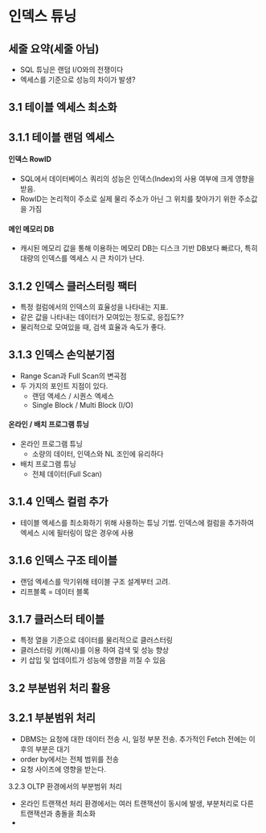 # 인덱스 튜닝

## 세줄 요약(세줄 아님)
- SQL 튜닝은 랜덤 I/O와의 전쟁이다
- 엑세스를 기준으로 성능의 차이가 발생?

## 3.1 테이블 엑세스 최소화

## 3.1.1 테이블 랜덤 엑세스
#### 인덱스 RowID
- SQL에서 데이터베이스 쿼리의 성능은 인덱스(Index)의 사용 여부에 크게 영향을 받음.
- RowID는 논리적이 주소로 실제 물리 주소가 아닌 그 위치를 찾아가기 위한 주소값을 가짐

#### 메인 메모리 DB
- 캐시된 메모리 값을 통해 이용하는 메모리 DB는 디스크 기반 DB보다 빠르다, 특히 대량의 인덱스를 엑세스 시 큰 차이가 난다.


## 3.1.2 인덱스 클러스터링 팩터
- 특정 컬럼에서의 인덱스의 효율성을 나타내는 지표.
- 같은 값을 나타내는 데이터가 모여있는 정도로, 응집도??
- 물리적으로 모여있을 때, 검색 효율과 속도가 좋다.

## 3.1.3 인덱스 손익분기점
- Range Scan과 Full Scan의 변곡점
- 두 가지의 포인트 지점이 있다.
  - 랜덤 액세스 / 시퀀스 엑세스
  - Single Block / Multi Block (I/O)

#### 온라인 / 배치 프로그램 튜닝
- 온라인 프로그램 튜닝
  - 소량의 데이터, 인덱스와 NL 조인에 유리하다
- 배치 프로그램 튜닝
  - 전체 데이터(Full Scan)

## 3.1.4 인덱스 컬럼 추가
- 테이블 엑세스를 최소화하기 위해 사용하는 튜닝 기법. 인덱스에 컬럼을 추가하여 엑세스 시에 필터링이 많은 경우에 사용

## 3.1.6 인덱스 구조 테이블
- 랜덤 엑세스를 막기위해 테이블 구조 설계부터 고려.
- 리프블록 = 데이터 블록

## 3.1.7 클러스터 테이블
- 특정 열을 기준으로 데이터를 물리적으로 클러스터링
- 클러스터링 키(해시)를 이용 하여 검색 및 성능 향상
- 키 삽입 및 업데이트가 성능에 영향을 끼칠 수 있음


## 3.2 부분범위 처리 활용
## 3.2.1 부분범위 처리
- DBMS는 요청에 대한 데이터 전송 시, 일정 부분 전송. 추가적인 Fetch 전에는 이후의 부분은 대기
- order by에서는 전체 범위를 전송
- 요청 사이즈에 영향을 받는다.

3.2.3 OLTP 환경에서의 부분범위 처리
- 온라인 트랜잭션 처리 환경에서는 여러 트랜잭션이 동시에 발생, 부분처리로 다른 트랜잭션과 충돌을 최소화
- 